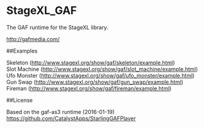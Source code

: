 StageXL_GAF
===========

The GAF runtime for the StageXL library.

http://gafmedia.com/

##Examples

Skeleton (<http://www.stagexl.org/show/gaf/skeleton/example.html>)  
Slot Machine (<http://www.stagexl.org/show/gaf/slot_machine/example.html>)  
Ufo Monster (<http://www.stagexl.org/show/gaf/ufo_monster/example.html>)  
Gun Swap (<http://www.stagexl.org/show/gaf/gun_swap/example.html>)  
Fireman (<http://www.stagexl.org/show/gaf/fireman/example.html>)  

##License

Based on the gaf-as3 runtime (2016-01-19)  
<https://github.com/CatalystApps/StarlingGAFPlayer>  
